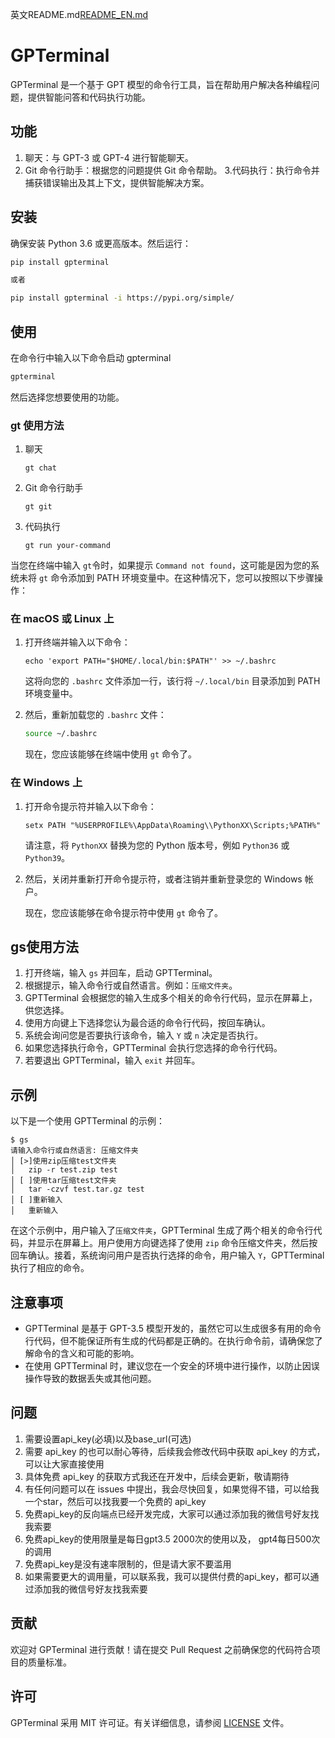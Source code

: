 
英文README.md[README_EN.md](README_EN.md)
# GPTerminal

GPTerminal 是一个基于 GPT 模型的命令行工具，旨在帮助用户解决各种编程问题，提供智能问答和代码执行功能。

## 功能

1. 聊天：与 GPT-3 或 GPT-4 进行智能聊天。
2. Git 命令行助手：根据您的问题提供 Git 命令帮助。
3.代码执行：执行命令并捕获错误输出及其上下文，提供智能解决方案。

## 安装

确保安装 Python 3.6 或更高版本。然后运行：

```bash
pip install gpterminal

或者

pip install gpterminal -i https://pypi.org/simple/ 
```

## 使用

在命令行中输入以下命令启动 gpterminal

```bash
gpterminal
```

然后选择您想要使用的功能。

### gt 使用方法

1. 聊天

   ```
   gt chat
   ```

2. Git 命令行助手

   ```
   gt git
   ```

3. 代码执行

   ```
   gt run your-command
   ```


当您在终端中输入 `gt`令时，如果提示 `Command not found`，这可能是因为您的系统未将 `gt` 命令添加到 PATH 环境变量中。在这种情况下，您可以按照以下步骤操作：

### 在 macOS 或 Linux 上

1. 打开终端并输入以下命令：

   ```
   echo 'export PATH="$HOME/.local/bin:$PATH"' >> ~/.bashrc
   ```

   这将向您的 `.bashrc` 文件添加一行，该行将 `~/.local/bin` 目录添加到 PATH 环境变量中。

2. 然后，重新加载您的 `.bashrc` 文件：

   ```bash
   source ~/.bashrc
   ```

   现在，您应该能够在终端中使用 `gt` 命令了。

### 在 Windows 上

1. 打开命令提示符并输入以下命令：

   ```batch
   setx PATH "%USERPROFILE%\AppData\Roaming\\PythonXX\Scripts;%PATH%"
   ```

   请注意，将 `PythonXX` 替换为您的 Python 版本号，例如 `Python36` 或 `Python39`。

2. 然后，关闭并重新打开命令提示符，或者注销并重新登录您的 Windows 帐户。

   现在，您应该能够在命令提示符中使用 `gt` 命令了。

## gs使用方法

1. 打开终端，输入 `gs` 并回车，启动 GPTTerminal。
2. 根据提示，输入命令行或自然语言。例如：`压缩文件夹`。
3. GPTTerminal 会根据您的输入生成多个相关的命令行代码，显示在屏幕上，供您选择。
4. 使用方向键上下选择您认为最合适的命令行代码，按回车确认。
5. 系统会询问您是否要执行该命令，输入 `Y` 或 `n` 决定是否执行。
6. 如果您选择执行命令，GPTTerminal 会执行您选择的命令行代码。
7. 若要退出 GPTTerminal，输入 `exit` 并回车。

## 示例

以下是一个使用 GPTTerminal 的示例：

```
$ gs
请输入命令行或自然语言: 压缩文件夹
│ [>]使用zip压缩test文件夹                                                        
│   zip -r test.zip test                                                         
│ [ ]使用tar压缩test文件夹                                                        
│   tar -czvf test.tar.gz test          
│ [ ]重新输入    
│   重新输入
```

在这个示例中，用户输入了`压缩文件夹`，GPTTerminal 生成了两个相关的命令行代码，并显示在屏幕上。用户使用方向键选择了使用 `zip` 命令压缩文件夹，然后按回车确认。接着，系统询问用户是否执行选择的命令，用户输入 `Y`，GPTTerminal 执行了相应的命令。

## 注意事项

- GPTTerminal 是基于 GPT-3.5 模型开发的，虽然它可以生成很多有用的命令行代码，但不能保证所有生成的代码都是正确的。在执行命令前，请确保您了解命令的含义和可能的影响。
- 在使用 GPTTerminal 时，建议您在一个安全的环境中进行操作，以防止因误操作导致的数据丢失或其他问题。


## 问题
1. 需要设置api_key(必填)以及base_url(可选)
2. 需要 api_key 的也可以耐心等待，后续我会修改代码中获取 api_key 的方式，可以让大家直接使用
3. 具体免费 api_key 的获取方式我还在开发中，后续会更新，敬请期待
4. 有任何问题可以在 issues 中提出，我会尽快回复，如果觉得不错，可以给我一个star，然后可以找我要一个免费的 api_key
5. 免费api_key的反向端点已经开发完成，大家可以通过添加我的微信号好友找我索要
6. 免费api_key的使用限量是每日gpt3.5 2000次的使用以及， gpt4每日500次的调用
7. 免费api_key是没有速率限制的，但是请大家不要滥用
8. 如果需要更大的调用量，可以联系我，我可以提供付费的api_key，都可以通过添加我的微信号好友找我索要

## 贡献

欢迎对 GPTerminal 进行贡献！请在提交 Pull Request 之前确保您的代码符合项目的质量标准。

## 许可

GPTerminal 采用 MIT 许可证。有关详细信息，请参阅 [LICENSE](LICENSE) 文件。



